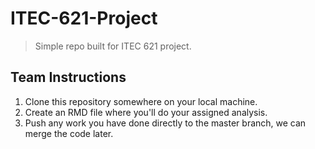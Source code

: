 # ITEC-621-Project

> Simple repo built for ITEC 621 project. 

## Team Instructions

1. Clone this repository somewhere on your local machine.  
2. Create an RMD file where you'll do your assigned analysis.
3. Push any work you have done directly to the master branch, we can merge the code later.
